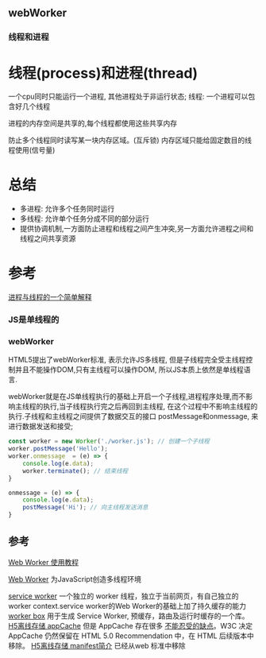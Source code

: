 ## webWorker
### 线程和进程
# 线程(process)和进程(thread)
一个cpu同时只能运行一个进程, 其他进程处于非运行状态;
线程: 一个进程可以包含好几个线程

进程的内存空间是共享的,每个线程都使用这些共享内存

防止多个线程同时读写某一块内存区域。(互斥锁)
内存区域只能给固定数目的线程使用(信号量)

# 总结
- 多进程: 允许多个任务同时运行
- 多线程: 允许单个任务分成不同的部分运行
- 提供协调机制,一方面防止进程和线程之间产生冲突,另一方面允许进程之间和线程之间共享资源

# 参考
[进程与线程的一个简单解释](http://www.ruanyifeng.com/blog/2013/04/processes_and_threads.html)
### JS是单线程的

### webWorker
HTML5提出了webWorker标准, 表示允许JS多线程, 但是子线程完全受主线程控制并且不能操作DOM,只有主线程可以操作DOM, 所以JS本质上依然是单线程语言.

webWorker就是在JS单线程执行的基础上开启一个子线程,进程程序处理,而不影响主线程的执行,当子线程执行完之后再回到主线程, 在这个过程中不影响主线程的执行.子线程和主线程之间提供了数据交互的接口 postMessage和onmessage, 来进行数据发送和接受;

```js
const worker = new Worker('./worker.js'); // 创建一个子线程
worker.postMessage('Hello');
worker.onmessage  = (e) => {
    console.log(e.data);
    worker.terminate(); // 结束线程
}

onmessage = (e) => {
    console.log(e.data);
    postMessage('Hi'); // 向主线程发送消息
}
```


## 参考
[Web Worker 使用教程](http://www.ruanyifeng.com/blog/2018/07/web-worker.html)


[Web Worker](http://www.ruanyifeng.com/blog/2018/07/web-worker.html)
为JavaScript创造多线程环境

[service worker](https://lavas.baidu.com/pwa)
一个独立的 worker 线程，独立于当前网页，有自己独立的 worker context.service worker的Web Worker的基础上加了持久缓存的能力
[worker box](https://developers.google.com/web/tools/workbox/)
用于生成 Service Worker, 预缓存，路由及运行时缓存的一个库。
[H5离线存储 appCache](https://juejin.im/entry/5acde43bf265da2393776fc8)
但是 AppCache 存在很多 [不能忍受的缺点](https://alistapart.com/article/application-cache-is-a-douchebag/)。W3C 决定 AppCache 仍然保留在 HTML 5.0 Recommendation 中，在 HTML 后续版本中移除。
[H5离线存储 manifest简介](https://imweb.io/topic/5703a99606f2400432c1397b)
已经从web 标准中移除